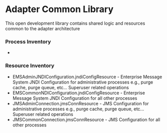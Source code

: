 # Adapter Common Library #

This open development library contains shared logic and resources common to the adapter architecture

### Process Inventory ###

* 

### Resource Inventory ###

* EMSAdminJNDIConfiguration.jndiConfigResource - Enterprise Message System JNDI Configuration for administrative processes e.g., purge cache, purge queue, etc...  Superuser related operations 
* EMSCommonNDIConfiguration.jndiConfigResource - Enterprise Message System JNDI Configuration for all other processes
* JMSAdminConnection.jmsConnResource - JMS Configuration for administrative processes e.g., purge cache, purge queue, etc...  Superuser related operations
* JMSCommonConnection.jmsConnResource - JMS Configuration for all other processes 